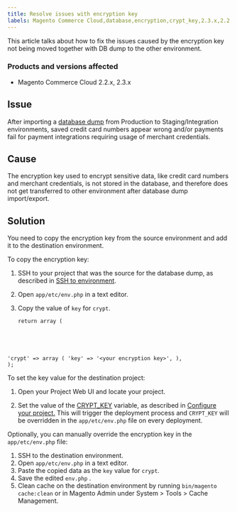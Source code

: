 ```yaml
---
title: Resolve issues with encryption key
labels: Magento Commerce Cloud,database,encryption,crypt_key,2.3.x,2.2.x,how to
---
```


This article talks about how to fix the issues caused by the encryption key not being moved together with DB dump to the other environment. 

### Products and versions affected

* Magento Commerce Cloud 2.2.x, 2.3.x

## Issue

After importing a [database dump](https://support.magento.com/hc/en-us/articles/360003254334-Create-database-dump-on-Cloud) from Production to Staging/Integration environments, saved credit card numbers appear wrong and/or payments fail for payment integrations requiring usage of merchant credentials. 

## Cause

The encryption key used to encrypt sensitive data, like credit card numbers and merchant credentials, is not stored in the database, and therefore does not get transferred to other environment after database dump import/export. 

## Solution

You need to copy the encryption key from the source environment and add it to the destination environment.

To copy the encryption key:

1. SSH to your project that was the source for the database dump, as described in [SSH to environment](https://devdocs.magento.com/guides/v2.3/cloud/env/environments-ssh.html#ssh).
1. Open `` app/etc/env.php `` in a text editor.
1. Copy the value of `` key `` for `` crypt ``.
    
    
    
    <pre><code class="language-php">return array (
  'crypt' =>
  array (
    'key' => '&lt;your encryption key>',
   ),
);</code></pre>
    
    

To set the key value for the destination project:

1. Open your Project Web UI and locate your project. 

1. Set the value of the [CRYPT\_KEY](https://devdocs.magento.com/guides/v2.2/cloud/env/variables-deploy.html?itm_source=devdocs&amp;itm_medium=search_page&amp;itm_campaign=federated_search&amp;itm_term=CRYPT_KEY#crypt_key) variable, as described in [Configure your project.](https://devdocs.magento.com/guides/v2.2/cloud/project/project-webint-basic.html#project-conf-env-var) This will trigger the deployment process and `` CRYPT_KEY `` will be overridden in the `` app/etc/env.php `` file on every deployment.

Optionally, you can manually override the encryption key in the `` app/etc/env.php `` file:

1. SSH to the destination environment.
1. Open `` app/etc/env.php `` in a text editor.
1. Paste the copied data as the `` key `` value for `` crypt ``.
1. Save the edited `` env.php `` .
1. Clean cache on the destination environment by running `` bin/magento cache:clean `` or in Magento Admin under System > Tools > Cache Management.